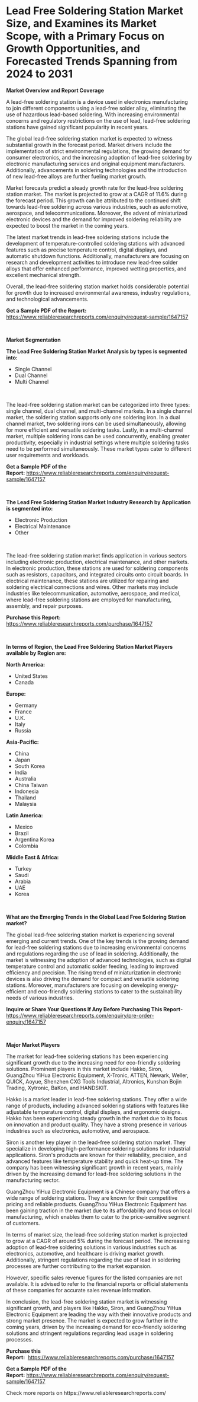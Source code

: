 <p><h1>Lead Free Soldering Station Market Size, and Examines its Market Scope, with a Primary Focus on Growth Opportunities, and Forecasted Trends Spanning from 2024 to 2031</h1></p><p><strong>Market Overview and Report Coverage</strong></p>
<p><p>A lead-free soldering station is a device used in electronics manufacturing to join different components using a lead-free solder alloy, eliminating the use of hazardous lead-based soldering. With increasing environmental concerns and regulatory restrictions on the use of lead, lead-free soldering stations have gained significant popularity in recent years.</p><p>The global lead-free soldering station market is expected to witness substantial growth in the forecast period. Market drivers include the implementation of strict environmental regulations, the growing demand for consumer electronics, and the increasing adoption of lead-free soldering by electronic manufacturing services and original equipment manufacturers. Additionally, advancements in soldering technologies and the introduction of new lead-free alloys are further fueling market growth.</p><p>Market forecasts predict a steady growth rate for the lead-free soldering station market. The market is projected to grow at a CAGR of 11.6% during the forecast period. This growth can be attributed to the continued shift towards lead-free soldering across various industries, such as automotive, aerospace, and telecommunications. Moreover, the advent of miniaturized electronic devices and the demand for improved soldering reliability are expected to boost the market in the coming years.</p><p>The latest market trends in lead-free soldering stations include the development of temperature-controlled soldering stations with advanced features such as precise temperature control, digital displays, and automatic shutdown functions. Additionally, manufacturers are focusing on research and development activities to introduce new lead-free solder alloys that offer enhanced performance, improved wetting properties, and excellent mechanical strength.</p><p>Overall, the lead-free soldering station market holds considerable potential for growth due to increased environmental awareness, industry regulations, and technological advancements.</p></p>
<p><strong>Get a Sample PDF of the Report:</strong> <a href="https://www.reliableresearchreports.com/enquiry/request-sample/1647157">https://www.reliableresearchreports.com/enquiry/request-sample/1647157</a></p>
<p>&nbsp;</p>
<p><strong>Market Segmentation</strong></p>
<p><strong>The Lead Free Soldering Station Market Analysis by types is segmented into:</strong></p>
<p><ul><li>Single Channel</li><li>Dual Channel</li><li>Multi Channel</li></ul></p>
<p>&nbsp;</p>
<p><p>The lead-free soldering station market can be categorized into three types: single channel, dual channel, and multi-channel markets. In a single channel market, the soldering station supports only one soldering iron. In a dual channel market, two soldering irons can be used simultaneously, allowing for more efficient and versatile soldering tasks. Lastly, in a multi-channel market, multiple soldering irons can be used concurrently, enabling greater productivity, especially in industrial settings where multiple soldering tasks need to be performed simultaneously. These market types cater to different user requirements and workloads.</p></p>
<p><strong>Get a Sample PDF of the Report:</strong>&nbsp;<a href="https://www.reliableresearchreports.com/enquiry/request-sample/1647157">https://www.reliableresearchreports.com/enquiry/request-sample/1647157</a></p>
<p>&nbsp;</p>
<p><strong>The Lead Free Soldering Station Market Industry Research by Application is segmented into:</strong></p>
<p><ul><li>Electronic Production</li><li>Electrical Maintenance</li><li>Other</li></ul></p>
<p>&nbsp;</p>
<p><p>The lead-free soldering station market finds application in various sectors including electronic production, electrical maintenance, and other markets. In electronic production, these stations are used for soldering components such as resistors, capacitors, and integrated circuits onto circuit boards. In electrical maintenance, these stations are utilized for repairing and soldering electrical connections and wires. Other markets may include industries like telecommunication, automotive, aerospace, and medical, where lead-free soldering stations are employed for manufacturing, assembly, and repair purposes.</p></p>
<p><strong>Purchase this Report:</strong>&nbsp; <a href="https://www.reliableresearchreports.com/purchase/1647157">https://www.reliableresearchreports.com/purchase/1647157</a></p>
<p>&nbsp;</p>
<p><strong>In terms of Region, the Lead Free Soldering Station Market Players available by Region are:</strong></p>
<p>
    <p> <strong> North America: </strong>
        <ul>
            <li>United States</li>
            <li>Canada</li>
        </ul>
        </p> 
    <p> <strong> Europe: </strong>
        <ul>
            <li>Germany</li>
            <li>France</li>
            <li>U.K.</li>
            <li>Italy</li>
            <li>Russia</li>
        </ul>
        </p> 
    <p> <strong> Asia-Pacific: </strong>
        <ul>
            <li>China</li>
            <li>Japan</li>
            <li>South Korea</li>
            <li>India</li>
            <li>Australia</li>
            <li>China Taiwan</li>
            <li>Indonesia</li>
            <li>Thailand</li>
            <li>Malaysia</li>
        </ul>
        </p> 
    <p> <strong> Latin America: </strong>
        <ul>
            <li>Mexico</li>
            <li>Brazil</li>
            <li>Argentina Korea</li>
            <li>Colombia</li>
        </ul>
        </p> 
    <p> <strong> Middle East & Africa: </strong>
        <ul>
            <li>Turkey</li>
            <li>Saudi</li>
            <li>Arabia</li>
            <li>UAE</li>
            <li>Korea</li>
        </ul>
    </p>
    </p>
<p>&nbsp;</p>
<p><strong>What are the Emerging Trends in the Global Lead Free Soldering Station market?</strong></p>
<p><p>The global lead-free soldering station market is experiencing several emerging and current trends. One of the key trends is the growing demand for lead-free soldering stations due to increasing environmental concerns and regulations regarding the use of lead in soldering. Additionally, the market is witnessing the adoption of advanced technologies, such as digital temperature control and automatic solder feeding, leading to improved efficiency and precision. The rising trend of miniaturization in electronic devices is also driving the demand for compact and versatile soldering stations. Moreover, manufacturers are focusing on developing energy-efficient and eco-friendly soldering stations to cater to the sustainability needs of various industries.</p></p>
<p><strong>Inquire or Share Your Questions If Any Before Purchasing This Report</strong>- <a href="https://www.reliableresearchreports.com/enquiry/pre-order-enquiry/1647157">https://www.reliableresearchreports.com/enquiry/pre-order-enquiry/1647157</a></p>
<p>&nbsp;</p>
<p><strong>Major Market Players</strong></p>
<p><p>The market for lead-free soldering stations has been experiencing significant growth due to the increasing need for eco-friendly soldering solutions. Prominent players in this market include Hakko, Siron, GuangZhou YiHua Electronic Equipment, X-Tronic, ATTEN, Newark, Weller, QUICK, Aoyue, Shenzhen CXG Tools Industrial, Altronics, Kunshan Bojin Trading, Xytronic, BaKon, and HANDSKIT.</p><p>Hakko is a market leader in lead-free soldering stations. They offer a wide range of products, including advanced soldering stations with features like adjustable temperature control, digital displays, and ergonomic designs. Hakko has been experiencing steady growth in the market due to its focus on innovation and product quality. They have a strong presence in various industries such as electronics, automotive, and aerospace.</p><p>Siron is another key player in the lead-free soldering station market. They specialize in developing high-performance soldering solutions for industrial applications. Siron's products are known for their reliability, precision, and advanced features like temperature stability and quick heat-up time. The company has been witnessing significant growth in recent years, mainly driven by the increasing demand for lead-free soldering solutions in the manufacturing sector.</p><p>GuangZhou YiHua Electronic Equipment is a Chinese company that offers a wide range of soldering stations. They are known for their competitive pricing and reliable products. GuangZhou YiHua Electronic Equipment has been gaining traction in the market due to its affordability and focus on local manufacturing, which enables them to cater to the price-sensitive segment of customers.</p><p>In terms of market size, the lead-free soldering station market is projected to grow at a CAGR of around 5% during the forecast period. The increasing adoption of lead-free soldering solutions in various industries such as electronics, automotive, and healthcare is driving market growth. Additionally, stringent regulations regarding the use of lead in soldering processes are further contributing to the market expansion.</p><p>However, specific sales revenue figures for the listed companies are not available. It is advised to refer to the financial reports or official statements of these companies for accurate sales revenue information.</p><p>In conclusion, the lead-free soldering station market is witnessing significant growth, and players like Hakko, Siron, and GuangZhou YiHua Electronic Equipment are leading the way with their innovative products and strong market presence. The market is expected to grow further in the coming years, driven by the increasing demand for eco-friendly soldering solutions and stringent regulations regarding lead usage in soldering processes.</p></p>
<p><strong>Purchase this Report:</strong>&nbsp;&nbsp;<a href="https://www.reliableresearchreports.com/purchase/1647157">https://www.reliableresearchreports.com/purchase/1647157</a></p>
<p></p>
<p><strong>Get a Sample PDF of the Report:</strong>&nbsp;<a href="https://www.reliableresearchreports.com/enquiry/request-sample/1647157">https://www.reliableresearchreports.com/enquiry/request-sample/1647157</a></p>
<p>Check more reports on https://www.reliableresearchreports.com/</p>